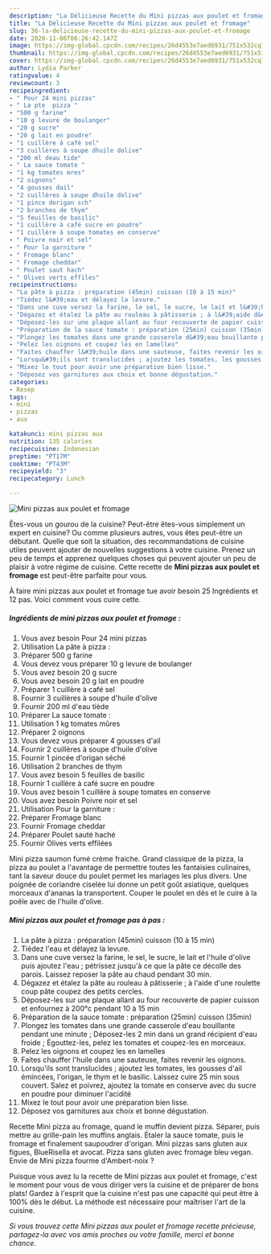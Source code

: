 ```yaml
---
description: "La Délicieuse Recette du Mini pizzas aux poulet et fromage"
title: "La Délicieuse Recette du Mini pizzas aux poulet et fromage"
slug: 36-la-delicieuse-recette-du-mini-pizzas-aux-poulet-et-fromage
date: 2020-11-06T06:26:42.147Z
image: https://img-global.cpcdn.com/recipes/26d4553e7aed6931/751x532cq70/mini-pizzas-aux-poulet-et-fromage-photo-principale-de-la-recette.jpg
thumbnail: https://img-global.cpcdn.com/recipes/26d4553e7aed6931/751x532cq70/mini-pizzas-aux-poulet-et-fromage-photo-principale-de-la-recette.jpg
cover: https://img-global.cpcdn.com/recipes/26d4553e7aed6931/751x532cq70/mini-pizzas-aux-poulet-et-fromage-photo-principale-de-la-recette.jpg
author: Lydia Parker
ratingvalue: 4
reviewcount: 3
recipeingredient:
- " Pour 24 mini pizzas"
- " La pte  pizza "
- "500 g farine"
- "10 g levure de boulanger"
- "20 g sucre"
- "20 g lait en poudre"
- "1 cuillère à café sel"
- "3 cuillères à soupe dhuile dolive"
- "200 ml deau tide"
- " La sauce tomate "
- "1 kg tomates mres"
- "2 oignons"
- "4 gousses dail"
- "2 cuillères à soupe dhuile dolive"
- "1 pince dorigan sch"
- "2 branches de thym"
- "5 feuilles de basilic"
- "1 cuillère à café sucre en poudre"
- "1 cuillère à soupe tomates en conserve"
- " Poivre noir et sel"
- " Pour la garniture "
- " Fromage blanc"
- " Fromage cheddar"
- " Poulet saut hach"
- " Olives verts effiles"
recipeinstructions:
- "La pâte à pizza : préparation (45min) cuisson (10 à 15 min)"
- "Tiédez l&#39;eau et délayez la levure."
- "Dans une cuve versez la farine, le sel, le sucre, le lait et l&#39;huile d&#39;olive puis ajoutez l&#39;eau ; pétrissez jusqu&#39;à ce que la pâte ce décolle des parois. Laissez reposer la pâte au chaud pendant 30 min."
- "Dégazez et étalez la pâte au rouleau à pâtisserie ; à l&#39;aide d&#39;une roulette coup pâte coupez des petits cercles."
- "Déposez-les sur une plaque allant au four recouverte de papier cuisson et enfournez à 200°c pendant 10 à 15 min"
- "Préparation de la sauce tomate : préparation (25min) cuisson (35min)"
- "Plongez les tomates dans une grande casserole d&#39;eau bouillante pendant une minute ; Déposez-les 2 min dans un grand récipient d&#39;eau froide ; Égouttez-les, pelez les tomates et coupez-les en morceaux."
- "Pelez les oignons et coupez les en lamelles"
- "Faites chauffer l&#39;huile dans une sauteuse, faites revenir les oignons."
- "Lorsqu&#39;ils sont translucides ; ajoutez les tomates, les gousses d&#39;ail émincées, l&#39;origan, le thym et le basilic. Laissez cuire 25 min sous couvert. Salez et poivrez, ajoutez la tomate en conserve avec du sucre en poudre pour diminuer l&#39;acidité"
- "Mixez le tout pour avoir une préparation bien lisse."
- "Déposez vos garnitures aux choix et bonne dégustation."
categories:
- Resep
tags:
- mini
- pizzas
- aux

katakunci: mini pizzas aux 
nutrition: 135 calories
recipecuisine: Indonesian
preptime: "PT17M"
cooktime: "PT43M"
recipeyield: "3"
recipecategory: Lunch

---
```



![Mini pizzas aux poulet et fromage](https://img-global.cpcdn.com/recipes/26d4553e7aed6931/751x532cq70/mini-pizzas-aux-poulet-et-fromage-photo-principale-de-la-recette.jpg)

Êtes-vous un gourou de la cuisine? Peut-être êtes-vous simplement un expert en cuisine? Ou comme plusieurs autres, vous êtes peut-être un débutant. Quelle que soit la situation, des recommandations de cuisine utiles peuvent ajouter de nouvelles suggestions à votre cuisine. Prenez un peu de temps et apprenez quelques choses qui peuvent ajouter un peu de plaisir à votre régime de cuisine. Cette recette de <strong> Mini pizzas aux poulet et fromage </strong> est peut-être parfaite pour vous.

<!--inarticleads1-->

À faire mini pizzas aux poulet et fromage tue avoir besoin 25 Ingrédients et 12 pas. Voici comment vous cuire cette.

##### Ingrédients de mini pizzas aux poulet et fromage :

1. Vous avez besoin  Pour 24 mini pizzas
1. Utilisation  La pâte à pizza :
1. Préparer 500 g farine
1. Vous devez vous préparer 10 g levure de boulanger
1. Vous avez besoin 20 g sucre
1. Vous avez besoin 20 g lait en poudre
1. Préparer 1 cuillère à café sel
1. Fournir 3 cuillères à soupe d&#39;huile d&#39;olive
1. Fournir 200 ml d&#39;eau tiède
1. Préparer  La sauce tomate :
1. Utilisation 1 kg tomates mûres
1. Préparer 2 oignons
1. Vous devez vous préparer 4 gousses d&#39;ail
1. Fournir 2 cuillères à soupe d&#39;huile d&#39;olive
1. Fournir 1 pincée d&#39;origan séché
1. Utilisation 2 branches de thym
1. Vous avez besoin 5 feuilles de basilic
1. Fournir 1 cuillère à café sucre en poudre
1. Vous avez besoin 1 cuillère à soupe tomates en conserve
1. Vous avez besoin  Poivre noir et sel
1. Utilisation  Pour la garniture :
1. Préparer  Fromage blanc
1. Fournir  Fromage cheddar
1. Préparer  Poulet sauté haché
1. Fournir  Olives verts effilées


Mini pizza saumon fumé crème fraiche. Grand classique de la pizza, la pizza au poulet a l&#39;avantage de permettre toutes les fantaisies culinaires, tant la saveur douce du poulet permet les mariages les plus divers. Une poignée de coriandre ciselée lui donne un petit goût asiatique, quelques morceaux d&#39;ananas la transportent. Couper le poulet en dés et le cuire à la poêle avec de l&#39;huile d&#39;olive. 

<!--inarticleads2-->

##### Mini pizzas aux poulet et fromage pas à pas :

1. La pâte à pizza : préparation (45min) cuisson (10 à 15 min)
1. Tiédez l&#39;eau et délayez la levure.
1. Dans une cuve versez la farine, le sel, le sucre, le lait et l&#39;huile d&#39;olive puis ajoutez l&#39;eau ; pétrissez jusqu&#39;à ce que la pâte ce décolle des parois. Laissez reposer la pâte au chaud pendant 30 min.
1. Dégazez et étalez la pâte au rouleau à pâtisserie ; à l&#39;aide d&#39;une roulette coup pâte coupez des petits cercles.
1. Déposez-les sur une plaque allant au four recouverte de papier cuisson et enfournez à 200°c pendant 10 à 15 min
1. Préparation de la sauce tomate : préparation (25min) cuisson (35min)
1. Plongez les tomates dans une grande casserole d&#39;eau bouillante pendant une minute ; Déposez-les 2 min dans un grand récipient d&#39;eau froide ; Égouttez-les, pelez les tomates et coupez-les en morceaux.
1. Pelez les oignons et coupez les en lamelles
1. Faites chauffer l&#39;huile dans une sauteuse, faites revenir les oignons.
1. Lorsqu&#39;ils sont translucides ; ajoutez les tomates, les gousses d&#39;ail émincées, l&#39;origan, le thym et le basilic. Laissez cuire 25 min sous couvert. Salez et poivrez, ajoutez la tomate en conserve avec du sucre en poudre pour diminuer l&#39;acidité
1. Mixez le tout pour avoir une préparation bien lisse.
1. Déposez vos garnitures aux choix et bonne dégustation.


Recette Mini pizza au fromage, quand le muffin devient pizza. Séparer, puis mettre au grille-pain les muffins anglais. Étaler la sauce tomate, puis le fromage et finalement saupoudrer d&#39;origan. Mini pizzas sans gluten aux figues, BlueRisella et avocat. Pizza sans gluten avec fromage bleu vegan. Envie de Mini pizza fourme d&#39;Ambert-noix ? 

<!--inarticleads1-->

<p>
Puisque vous avez lu la recette de Mini pizzas aux poulet et fromage, c'est le moment pour vous de vous diriger vers la cuisine et de préparer de bons plats! Gardez à l'esprit que la cuisine n'est pas une capacité qui peut être à 100% dès le début. La méthode est nécessaire pour maîtriser l'art de la cuisine.
</p>

<p>
<i>Si vous trouvez cette Mini pizzas aux poulet et fromage recette précieuse, partagez-la avec vos amis proches ou votre famille, merci et bonne chance.</i>
</p>

